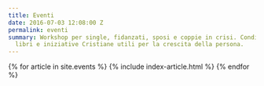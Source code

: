 ```yaml
---
title: Eventi
date: 2016-07-03 12:08:00 Z
permalink: eventi
summary: Workshop per single, fidanzati, sposi e coppie in crisi. Condividiamo articoli,
  libri e iniziative Cristiane utili per la crescita della persona.
---
```


<section class="post-index">
  {% for article in site.events %}
    {% include index-article.html %}
  {% endfor %}
</section>      
